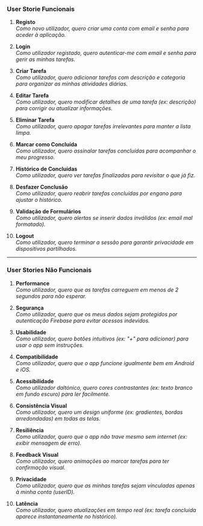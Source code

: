 ### **User Storie Funcionais**  
1. **Registo**  
   *Como novo utilizador, quero criar uma conta com email e senha para aceder à aplicação.*  

2. **Login**  
   *Como utilizador registado, quero autenticar-me com email e senha para gerir as minhas tarefas.*  

3. **Criar Tarefa**  
   *Como utilizador, quero adicionar tarefas com descrição e categoria para organizar as minhas atividades diárias.*  

4. **Editar Tarefa**  
   *Como utilizador, quero modificar detalhes de uma tarefa (ex: descrição) para corrigir ou atualizar informações.*  

5. **Eliminar Tarefa**  
   *Como utilizador, quero apagar tarefas irrelevantes para manter a lista limpa.*  

6. **Marcar como Concluída**  
   *Como utilizador, quero assinalar tarefas concluídas para acompanhar o meu progresso.*  

7. **Histórico de Concluídas**  
   *Como utilizador, quero ver tarefas finalizadas para revisitar o que já fiz.*  

8. **Desfazer Conclusão**  
   *Como utilizador, quero reabrir tarefas concluídas por engano para ajustar o histórico.*  

9. **Validação de Formulários**  
   *Como utilizador, quero alertas se inserir dados inválidos (ex: email mal formatado).*  

10. **Logout**  
    *Como utilizador, quero terminar a sessão para garantir privacidade em dispositivos partilhados.*  

---

### **User Stories Não Funcionais**  
1. **Performance**  
   *Como utilizador, quero que as tarefas carreguem em menos de 2 segundos para não esperar.*  

2. **Segurança**  
   *Como utilizador, quero que os meus dados sejam protegidos por autenticação Firebase para evitar acessos indevidos.*  

3. **Usabilidade**  
   *Como utilizador, quero botões intuitivos (ex: "+" para adicionar) para usar o app sem instruções.*  

4. **Compatibilidade**  
   *Como utilizador, quero que o app funcione igualmente bem em Android e iOS.*  

5. **Acessibilidade**  
   *Como utilizador daltónico, quero cores contrastantes (ex: texto branco em fundo escuro) para ler facilmente.*  

6. **Consistência Visual**  
   *Como utilizador, quero um design uniforme (ex: gradientes, bordas arredondadas) em todas as telas.*  

7. **Resiliência**  
   *Como utilizador, quero que o app não trave mesmo sem internet (ex: exibir mensagem de erro).*  

8. **Feedback Visual**  
   *Como utilizador, quero animações ao marcar tarefas para ter confirmação visual.*  

9. **Privacidade**  
   *Como utilizador, quero que as minhas tarefas sejam vinculadas apenas à minha conta (userID).*  

10. **Latência**  
    *Como utilizador, quero atualizações em tempo real (ex: tarefa concluída aparece instantaneamente no histórico).*  

